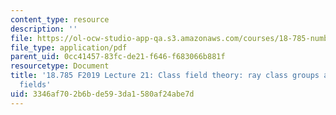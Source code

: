 ```yaml
---
content_type: resource
description: ''
file: https://ol-ocw-studio-app-qa.s3.amazonaws.com/courses/18-785-number-theory-i-fall-2019/3346af702b6bde593da1580af24abe7d_MIT18_785F19_lec21.pdf
file_type: application/pdf
parent_uid: 0cc41457-83fc-de21-f646-f683066b881f
resourcetype: Document
title: '18.785 F2019 Lecture 21: Class field theory: ray class groups and ray class
  fields'
uid: 3346af70-2b6b-de59-3da1-580af24abe7d
---
```

